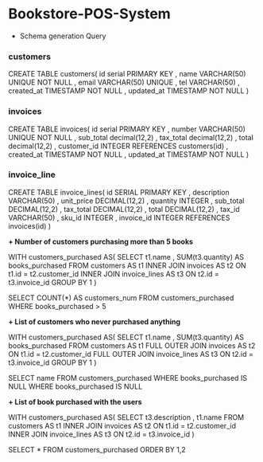 # Bookstore-POS-System

+ Schema generation Query

### customers

CREATE TABLE customers(
	id serial PRIMARY KEY
	, name VARCHAR(50) UNIQUE NOT NULL
	, email VARCHAR(50) UNIQUE
	, tel VARCHAR(50)
	, created_at TIMESTAMP NOT NULL
	, updated_at TIMESTAMP NOT NULL
)

### invoices

CREATE TABLE invoices(
	id serial PRIMARY KEY
	, number VARCHAR(50) UNIQUE NOT NULL
	, sub_total decimal(12,2)
	, tax_total decimal(12,2)
	, total decimal(12,2)
	, customer_id INTEGER REFERENCES customers(id)
	, created_at TIMESTAMP NOT NULL
	, updated_at TIMESTAMP NOT NULL
)

### invoice_line

CREATE TABLE invoice_lines(
	id SERIAL PRIMARY KEY
	, description VARCHAR(50) 
  , unit_price DECIMAL(12,2)
	, quantity INTEGER
	, sub_total DECIMAL(12,2)
	, tax_total DECIMAL(12,2)
	, total DECIMAL(12,2)
	, tax_id VARCHAR(50)
	, sku_id INTEGER
	, invoice_id INTEGER REFERENCES invoices(id)
)

**+ Number of customers purchasing more than 5 books**

WITH customers_purchased AS(
SELECT
		t1.name
		, SUM(t3.quantity) AS books_purchased
FROM customers AS t1
INNER JOIN invoices AS t2 ON t1.id = t2.customer_id
INNER JOIN invoice_lines AS t3 ON t2.id = t3.invoice_id
GROUP BY 1
)

SELECT COUNT(*) AS customers_num
FROM customers_purchased
WHERE books_purchased > 5

**+ List of customers who never purchased anything**

WITH customers_purchased AS(
SELECT
		t1.name
		, SUM(t3.quantity) AS books_purchased
FROM customers AS t1
FULL OUTER JOIN invoices AS t2 ON t1.id = t2.customer_id
FULL OUTER JOIN invoice_lines AS t3 ON t2.id = t3.invoice_id
GROUP BY 1
)

SELECT name
FROM customers_purchased
WHERE books_purchased IS NULL
WHERE books_purchased IS NULL

**+ List of book purchased with the users**

WITH customers_purchased AS(
SELECT
		t3.description
		, t1.name
FROM customers AS t1
INNER JOIN invoices AS t2 ON t1.id = t2.customer_id
INNER JOIN invoice_lines AS t3 ON t2.id = t3.invoice_id
)

SELECT *
FROM customers_purchased
ORDER BY 1,2
